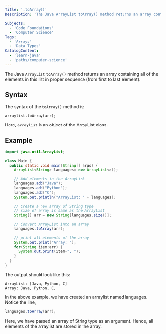 ```yaml
---
Title: '.toArray()'
Description: 'The Java ArrayList toArray() method returns an array containing all of the elements in this list in proper sequence (from first to last element).This acts as bridge between array-based and collection-based APIs.'

Subjects:
  - 'Code Foundations'
  - 'Computer Science'
Tags:
  - 'Arrays'
  - 'Data Types'
CatalogContent:
  - 'learn-java'
  - 'paths/computer-science'
---
```

The Java `ArrayList` `toArray()` method returns an array containing all of the elements in this list in proper sequence (from first to last element).

## Syntax

The syntax of the `toArray()` method is:

```pseudo
arraylist.toArray(arr);
```
Here, `arraylist` is an object of the ArrayList class.


## Example

```java
import java.util.ArrayList;

class Main {
  public static void main(String[] args) {
    ArrayList<String> languages= new ArrayList<>();

    // Add elements in the ArrayList
    languages.add("Java");
    languages.add("Python");
    languages.add("C");
    System.out.println("ArrayList: " + languages);

    // Create a new array of String type
    // size of array is same as the ArrayList
    String[] arr = new String[languages.size()];

    // Convert ArrayList into an array
    languages.toArray(arr);

    // print all elements of the array
    System.out.print("Array: ");
    for(String item:arr) {
      System.out.print(item+", ");
    }
  }
}
```

The output should look like this:

```shell
ArrayList: [Java, Python, C]
Array: Java, Python, C,
```

In the above example, we have created an arraylist named languages. Notice the line,

```java
languages.toArray(arr);
``` 

Here, we have passed an array of String type as an argument. Hence, all elements of the arraylist are stored in the array.
